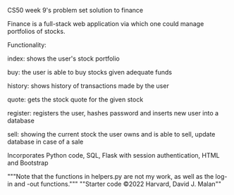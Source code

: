 CS50 week 9's problem set solution to finance 

Finance is a full-stack web application via which one could manage portfolios of stocks.


Functionality:
  
  index: shows the user's stock portfolio
  
  buy: the user is able to buy stocks given adequate funds
  
  history: shows history of transactions made by the user
  
  quote: gets the stock quote for the given stock
  
  register: registers the user, hashes password and inserts new user into a database
  
  sell: showing the current stock the user owns and is able to sell, update database in case of a sale
  
  
  
Incorporates Python code, SQL, Flask with session authentication, HTML and Bootstrap 
  

"""Note that the functions in helpers.py are not my work, as well as the log-in and -out functions."""
""Starter code ©2022 Harvard, David J. Malan""
